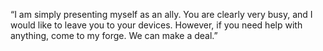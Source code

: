 “I am simply presenting myself as an ally. You are clearly very busy, and I would like to leave you to your devices. However, if you need help with anything, come to my forge. We can make a deal.”